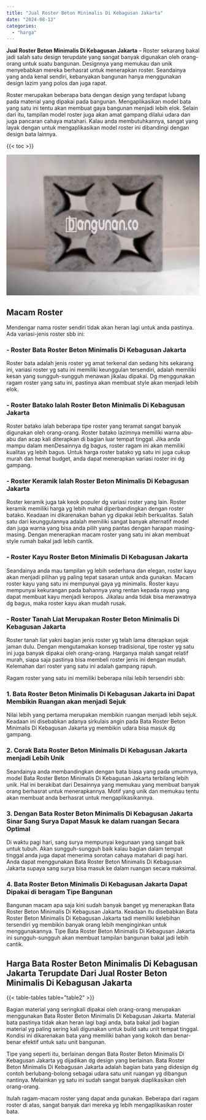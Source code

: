```yaml
---
title: "Jual Roster Beton Minimalis Di Kebagusan Jakarta"
date: "2024-08-13"
categories: 
  - "harga"
---
```


**Jual Roster Beton Minimalis Di Kebagusan Jakarta** – Roster sekarang bakal jadi salah satu design terupdate yang sangat banyak digunakan oleh orang-orang untuk suatu bangunan. Designnya yang memukau dan unik menyebabkan mereka berhasrat untuk menerapkan roster. Seandainya yang anda kenal sendiri, kebanyakan bangunan hanya menggunakan design lazim yang polos dan juga rapat.

Roster merupakan beberapa bata dengan design yang terdapat lubang pada material yang dipakai pada bangunan. Mengaplikasikan model bata yang satu ini tentu akan membuat gaya bangunan menjadi lebih elok. Selain dari itu, tampilan model roster juga akan amat gampang dilalui udara dan juga pancaran cahaya matahari. Kalau anda membutuhkannya, sangat yang layak dengan untuk mengaplikasikan model roster ini dibandingi dengan design bata lainnya.

{{< toc >}}

![Jual Roster Beton Minimalis Di Kebagusan Jakarta](/images/bata-roster-minimalis-22.png)

## Macam Roster

Mendengar nama roster sendiri tidak akan heran lagi untuk anda pastinya. Ada variasi-jenis roster sbb ini:

### \- Roster Bata Roster Beton Minimalis Di Kebagusan Jakarta

Roster bata adalah jenis roster yg amat terkenal dan sedang hits sekarang ini, variasi roster yg satu ini memiliki keunggulan tersendiri, adalah memiliki kesan yang sungguh-sungguh menawan jikalau dipakai. Dg menggunakan ragam roster yang satu ini, pastinya akan membuat style akan menjadi lebih elok.

### \- Roster Batako Ialah Roster Beton Minimalis Di Kebagusan Jakarta

Roster batako ialah beberapa tipe roster yang teramat sangat banyak digunakan oleh orang-orang. Roster batako lazimnya memiliki warna abu-abu dan acap kali diterapkan di bagian luar tempat tinggal. Jika anda mampu dalam menDesainnya dg bagus, roster ragam ini akan memiliki kualitas yg lebih bagus. Untuk harga roster batako yg satu ini juga cukup murah dan hemat budget, anda dapat menerapkan variasi roster ini dg gampang.

### \- Roster Keramik Ialah Roster Beton Minimalis Di Kebagusan Jakarta

Roster keramik juga tak keok populer dg variasi roster yang lain. Roster keramik memiliki harga yg lebih mahal diperbandingkan dengan roster batako. Keadaan ini dikarenakan bahan yg dipakai lebih berkualitas. Salah satu dari keunggulannya adalah memiliki sangat banyak alternatif model dan juga warna yang bisa anda pilih yang pantas dengan harapan masing-masing. Dengan menerapkan macam roster yang satu ini akan membuat style rumah bakal jadi lebih cantik.

### \- Roster Kayu Roster Beton Minimalis Di Kebagusan Jakarta

Seandainya anda mau tampilan yg lebih sederhana dan elegan, roster kayu akan menjadi pilihan yg paling tepat sasaran untuk anda gunakan. Macam roster kayu yang satu ini mempunyai gaya yg minimalis. Roster kayu mempunyai kekurangan pada bahannya yang rentan kepada rayap yang dapat membuat kayu menjadi keropos. Jikalau anda tidak bisa merawatnya dg bagus, maka roster kayu akan mudah rusak.

### \- Roster Tanah Liat Merupakan Roster Beton Minimalis Di Kebagusan Jakarta

Roster tanah liat yakni bagian jenis roster yg telah lama diterapkan sejak jaman dulu. Dengan mengutamakan konsep tradisional, tipe roster yg satu ini juga banyak dipakai oleh orang-orang. Harganya malah sangat relatif murah, siapa saja pastinya bisa membeli roster jenis ini dengan mudah. Kelemahan dari roster yang satu ini adalah gampang rapuh.

Ragam roster yang satu ini memiliki beberapa nilai lebih tersendiri sbb:

### 1\. Bata Roster Beton Minimalis Di Kebagusan Jakarta ini Dapat Membikin Ruangan akan menjadi Sejuk

Nilai lebih yang pertama merupakan membikin ruangan menjadi lebih sejuk. Keadaan ini disebabkan adanya sirkulais angin pada Bata Roster Beton Minimalis Di Kebagusan Jakarta yg membikin udara bisa masuk dg gampang.

### 2\. Corak Bata Roster Beton Minimalis Di Kebagusan Jakarta menjadi Lebih Unik

Seandainya anda membandingkan dengan bata biasa yang pada umumnya, model Bata Roster Beton Minimalis Di Kebagusan Jakarta terbilang lebih unik. Hal ini berakibat dari Desainnya yang memukau yang membuat banyak orang berhasrat untuk menerapkannya. Motif yang unik dan memukau tentu akan membuat anda berhasrat untuk mengaplikasikannya.

### 3\. Dengan Bata Roster Beton Minimalis Di Kebagusan Jakarta Sinar Sang Surya Dapat Masuk ke dalam ruangan Secara Optimal

Di waktu pagi hari, sang surya mempunyai kegunaan yang sangat baik untuk tubuh. Akan sungguh-sungguh baik kalau bagian dalam tempat tinggal anda juga dapat menerima sorotan cahaya matahari di pagi hari. Anda dapat menggunakan Bata Roster Beton Minimalis Di Kebagusan Jakarta supaya sang surya bisa masuk ke dalam ruangan secara maksimal.

### 4\. Bata Roster Beton Minimalis Di Kebagusan Jakarta Dapat Dipakai di beragam Tipe Bangunan

Bangunan macam apa saja kini sudah banyak banget yg menerapkan Bata Roster Beton Minimalis Di Kebagusan Jakarta. Keadaan itu disebabkan Bata Roster Beton Minimalis Di Kebagusan Jakarta tadi memiliki kelebihan tersendiri yg membikin banyak orang lebih menginginkan untuk menggunakannya. Tipe Bata Roster Beton Minimalis Di Kebagusan Jakarta ini sungguh-sungguh akan membuat tampilan bangunan bakal jadi lebih cantik.

## Harga Bata Roster Beton Minimalis Di Kebagusan Jakarta Terupdate Dari Jual Roster Beton Minimalis Di Kebagusan Jakarta

{{< table-tables table="table2" >}}

Bagian material yang seringkali dipakai oleh orang-orang merupakan menggunakan Bata Roster Beton Minimalis Di Kebagusan Jakarta. Material bata pastinya tidak akan heran lagi bagi anda, bata bakal jadi bagian material yg paling sering kali digunakan untuk build satu unit tempat tinggal. Kondisi ini dikarenakan bata yang memiliki bahan yang kokoh dan benar-benar efektif untuk satu unit bangunan.

Tipe yang seperti itu, berlainan dengan Bata Roster Beton Minimalis Di Kebagusan Jakarta yg dijadikan dg design yang berlainan. Bata Roster Beton Minimalis Di Kebagusan Jakarta adalah bagian bata yang didesign dg contoh berlubang-bolong sebagai udara satu unit ruangan yg dibangun nantinya. Melainkan yg satu ini sudah sangat banyak diaplikasikan oleh orang-orang.

Itulah ragam-macam roster yang dapat anda gunakan. Beberapa dari ragam roster di atas, sangat banyak dari mereka yg lebih mengaplikasikan roster bata.
